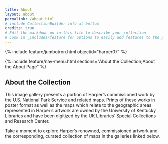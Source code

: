 ```yaml
---
title: About
layout: about
permalink: /about.html
# include CollectionBuilder info at bottom
credits: true
# Edit the markdown on in this file to describe your collection
# Look in _includes/feature for options to easily add features to the page
---
```


{% include feature/jumbotron.html objectid="harper07" %}

{% include feature/nav-menu.html sections="About the Collection;About the About Page" %}

## About the Collection

This image gallery presents a portion of Harper’s commissioned work by the U.S. National Park Service and related maps. Prints of these works in poster format as well as the maps which relate to the geographic areas represented in Harper’s artwork are owned by the University of Kentucky Libraries and have been digitized by the UK Libraries’ Special Collections and Research Center.

Take a moment to explore Harper’s renowned, commissioned artwork and the corresponding, curated collection of maps in the galleries linked below.


